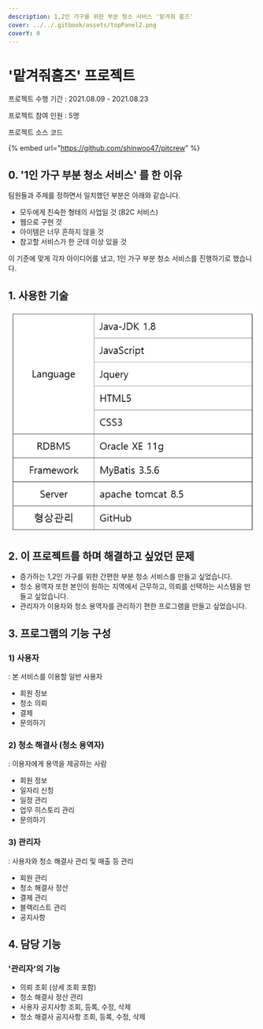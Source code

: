 ```yaml
---
description: 1,2인 가구를 위한 부분 청소 서비스 '맡겨줘 홈즈'
cover: ../../.gitbook/assets/topPanel2.png
coverY: 0
---
```


# '맡겨줘홈즈' 프로젝트

프로젝트 수행 기간 : 2021.08.09 - 2021.08.23

프로젝트 참여 인원 : 5명

프로젝트 소스 코드

{% embed url="https://github.com/shinwoo47/pitcrew" %}

## 0.  '1인 가구 부분 청소 서비스' 를 한 이유

팀원들과 주제를 정하면서 일치했던 부분은 아래와 같습니다.

* 모두에게 친숙한 형태의 사업일 것 (B2C 서비스)
* 웹으로 구현 것
* 아이템은 너무 흔하지 않을 것
* 참고할 서비스가 한 군데 이상 있을 것

이 기준에 맞게 각자 아이디어를 냈고, 1인 가구 부분 청소 서비스를 진행하기로 했습니다.

## 1. 사용한 기술

![](<../../.gitbook/assets/image (29).png>)

## 2. 이 프로젝트를 하며 해결하고 싶었던 문제

* 증가하는 1,2인 가구를 위한 간편한 부분 청소 서비스를 만들고 싶었습니다.
* 청소 용역자 또한 본인이 원하는 지역에서 근무하고, 의뢰를 선택하는 시스템을 만들고 싶었습니다.
* 관리자가 이용자와 청소 용역자를 관리하기 편한 프로그램을 만들고 싶었습니다.

## 3. 프로그램의 기능 구성

### 1)  사용자

: 본 서비스를 이용할 일반 사용자

* 회원 정보
* 청소 의뢰
* 결제
* 문의하기

### 2) 청소 해결사 (청소 용역자)

: 이용자에게 용역을 제공하는 사람

* 회원 정보
* 일자리 신청
* 일정 관리
* 업무 히스토리 관리
* 문의하기

### 3) 관리자

: 사용자와 청소 해결사 관리 및 매출 등 관리

* 회원 관리
* 청소 해결사 정산
* 결제 관리
* 블랙리스트 관리
* 공지사항



## 4. 담당 기능

### '관리자'의 기능&#x20;

* 의뢰 조회 (상세 조회 포함)
* 청소 해결사 정산 관리
* 사용자 공지사항 조회, 등록, 수정, 삭제
* 청소 해결사 공지사항 조회, 등록, 수정, 삭제
